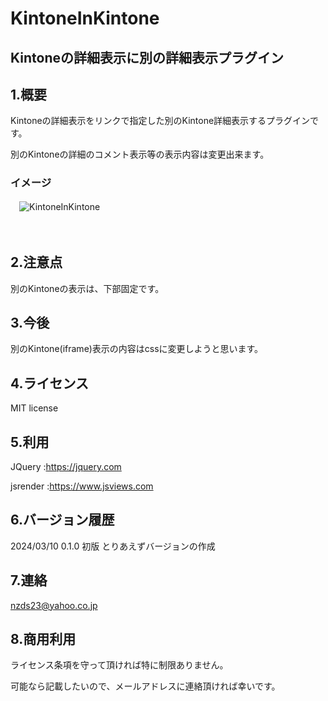 # KintoneInKintone

## Kintoneの詳細表示に別の詳細表示プラグイン

## 1.概要

Kintoneの詳細表示をリンクで指定した別のKintone詳細表示するプラグインです。

別のKintoneの詳細のコメント表示等の表示内容は変更出来ます。

### イメージ

　![KintoneInKintone](https://github.com/noz-23/KintoneInKintone/assets/160399039/8c149c40-d4fd-4c99-a41a-b194141dcadc)

　
## 2.注意点

別のKintoneの表示は、下部固定です。

## 3.今後

別のKintone(iframe)表示の内容はcssに変更しようと思います。

## 4.ライセンス

MIT license

## 5.利用

JQuery   :https://jquery.com

jsrender :https://www.jsviews.com


## 6.バージョン履歴

 2024/03/10 0.1.0 初版 とりあえずバージョンの作成
 

## 7.連絡

nzds23@yahoo.co.jp

## 8.商用利用

ライセンス条項を守って頂ければ特に制限ありません。

可能なら記載したいので、メールアドレスに連絡頂ければ幸いです。

